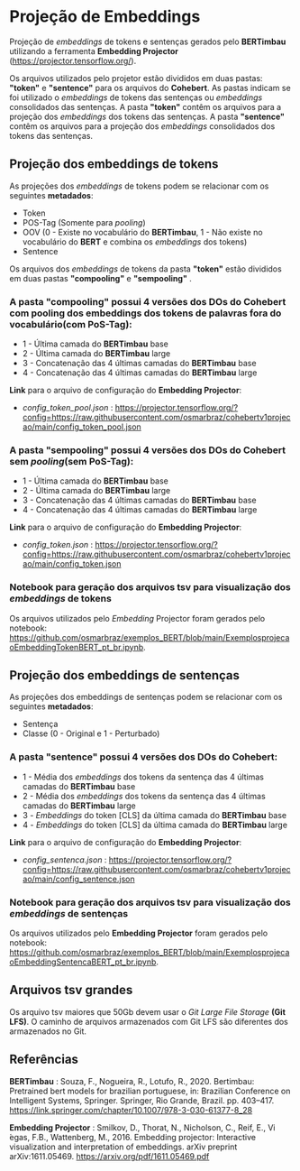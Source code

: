 # Projeção de Embeddings

Projeção de *embeddings* de tokens e sentenças gerados pelo **BERTimbau** utilizando a ferramenta **Embedding Projector** (https://projector.tensorflow.org/).

Os arquivos utilizados pelo projetor estão divididos em duas pastas: **"token"** e **"sentence"** para os arquivos do **Cohebert**. As pastas indicam se foi utilizado o *embeddings* de tokens das sentenças ou *embeddings* consolidados das sentenças. 
A pasta **"token"** contêm os arquivos para a projeção dos *embeddings* dos tokens das sentenças.
A pasta **"sentence"** contêm os arquivos para a projeção dos *embeddings* consolidados dos tokens das sentenças.

## Projeção dos embeddings de tokens

As projeções dos *embeddings* de tokens podem se relacionar com os seguintes **metadados**:
- Token
- POS-Tag (Somente para *pooling*)
- OOV (0 - Existe no vocabulário do **BERTimbau**, 1 - Não existe no vocabulário do **BERT** e combina os *embeddings* dos tokens)
- Sentence

Os arquivos dos *embeddings* de tokens da pasta **"token"** estão divididos em duas pastas **"compooling"** e **"sempooling"** .

### A pasta **"compooling"** possui 4 versões dos DOs do Cohebert com pooling dos embeddings dos tokens de palavras fora do vocabulário(com PoS-Tag):
- 1 - Última camada do **BERTimbau** base
- 2 - Última camada do **BERTimbau** large
- 3 - Concatenação das 4 últimas camadas do **BERTimbau** base
- 4 - Concatenação das 4 últimas camadas do **BERTimbau** large

**Link** para o arquivo de configuração do **Embedding Projector**:
- *config_token_pool.json* : https://projector.tensorflow.org/?config=https://raw.githubusercontent.com/osmarbraz/cohebertv1projecao/main/config_token_pool.json

### A pasta **"sempooling"** possui 4 versões dos DOs do Cohebert sem *pooling*(sem PoS-Tag):
- 1 - Última camada do **BERTimbau** base
- 2 - Última camada do **BERTimbau** large
- 3 - Concatenação das 4 últimas camadas do **BERTimbau** base
- 4 - Concatenação das 4 últimas camadas do **BERTimbau** large

**Link** para o arquivo de configuração do **Embedding Projector**:
- *config_token.json* : https://projector.tensorflow.org/?config=https://raw.githubusercontent.com/osmarbraz/cohebertv1projecao/main/config_token.json

### Notebook para geração dos arquivos tsv para visualização dos *embeddings* de tokens
 
Os arquivos utilizados pelo *Embedding* Projector foram gerados pelo notebook: https://github.com/osmarbraz/exemplos_BERT/blob/main/ExemplosprojecaoEmbeddingTokenBERT_pt_br.ipynb.

## Projeção dos embeddings de sentenças

As projeções dos embeddings de sentenças podem se relacionar com os seguintes **metadados**:
- Sentença
- Classe (0 - Original e 1 - Perturbado)

### A pasta **"sentence"** possui 4 versões dos DOs do Cohebert:
- 1 - Média dos *embeddings* dos tokens da sentença das 4 últimas camadas do **BERTimbau** base
- 2 - Média dos *embeddings* dos tokens da sentença das 4 últimas camadas do **BERTimbau** large
- 3 - *Embeddings* do token [CLS] da última camada do **BERTimbau** base
- 4 - *Embeddings* do token [CLS] da última camada do **BERTimbau** large

**Link** para o arquivo de configuração do **Embedding Projector**:
- *config_sentenca.json* : https://projector.tensorflow.org/?config=https://raw.githubusercontent.com/osmarbraz/cohebertv1projecao/main/config_sentence.json

### Notebook para geração dos arquivos tsv para visualização dos *embeddings* de sentenças
 
Os arquivos utilizados pelo **Embedding Projector** foram gerados pelo notebook: https://github.com/osmarbraz/exemplos_BERT/blob/main/ExemplosprojecaoEmbeddingSentencaBERT_pt_br.ipynb.

## Arquivos tsv grandes

Os arquivo tsv maiores que 50Gb devem usar o *Git Large File Storage* **(Git LFS)**. O caminho de arquivos armazenados com Git LFS são diferentes dos armazenados no Git.

## Referências

**BERTimbau** : Souza, F., Nogueira, R., Lotufo, R., 2020. Bertimbau: Pretrained bert models for brazilian portuguese, in: Brazilian Conference on Intelligent Systems, Springer. Springer, Rio Grande, Brazil. pp. 403–417. https://link.springer.com/chapter/10.1007/978-3-030-61377-8_28

**Embedding Projector** : Smilkov, D., Thorat, N., Nicholson, C., Reif, E., Vi ́egas, F.B., Wattenberg, M., 2016. Embedding projector: Interactive visualization and interpretation of embeddings. arXiv preprint arXiv:1611.05469. https://arxiv.org/pdf/1611.05469.pdf